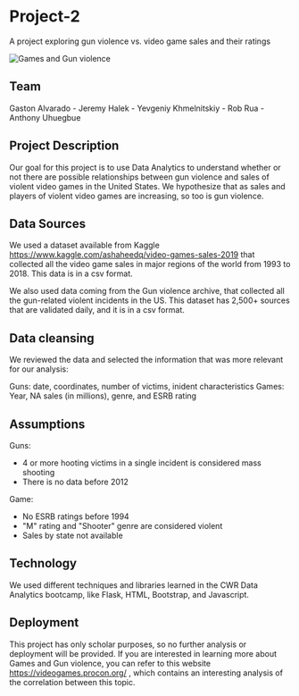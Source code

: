 # Project-2

A project exploring gun violence vs. video game sales and their ratings

![Games and Gun violence](https://static.businessinsider.com/image/4ee647a56bb3f7680200001e-750.jpg)

## Team

Gaston Alvarado - Jeremy Halek - Yevgeniy Khmelnitskiy - Rob Rua - Anthony Uhuegbue

## Project Description

Our goal for this project is to use Data Analytics to understand whether or not there are possible relationships between gun violence and sales of violent video games in the United States. We hypothesize that as sales and players of violent video games are increasing, so too is gun violence. 

## Data Sources

We used a dataset available from Kaggle https://www.kaggle.com/ashaheedq/video-games-sales-2019 that collected all the video game sales in major regions of the world from 1993 to 2018. This data is in a csv format.

We also used data coming from the Gun violence archive, that collected all the gun-related violent incidents in the US. This dataset has 2,500+ sources that are validated daily, and it is in a csv format.

## Data cleansing

We reviewed the data and selected the information that was more relevant for our analysis:

Guns: date, coordinates, number of victims, inident characteristics
Games: Year, NA sales (in millions), genre, and ESRB rating

## Assumptions

Guns: 
- 4 or more hooting victims in a single incident is considered mass shooting
- There is no data before 2012

Game:
- No ESRB ratings before 1994
- "M" rating and "Shooter" genre are considered violent
- Sales by state not available

## Technology

We used different techniques and libraries learned in the CWR Data Analytics bootcamp, like Flask, HTML, Bootstrap, and Javascript.

## Deployment

This project has only scholar purposes, so no further analysis or deployment will be provided. If you are interested in learning more about Games and Gun violence, you can refer to this website https://videogames.procon.org/ , which contains an interesting analysis of the correlation between this topic.



